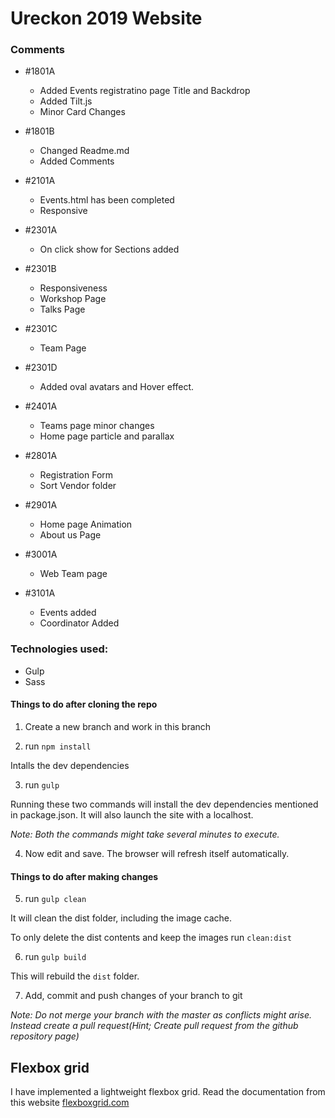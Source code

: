 # Ureckon 2019 Website

### Comments 
  - #1801A
    * Added Events registratino page Title and Backdrop
    * Added Tilt.js
    * Minor Card Changes
  
  - #1801B
    * Changed Readme.md
    * Added Comments

  - #2101A
    * Events.html has been completed
    * Responsive

  - #2301A
    * On click show for Sections added

  - #2301B
    * Responsiveness 
    * Workshop Page
    * Talks Page

  - #2301C
    * Team Page

  - #2301D
    * Added oval avatars and Hover effect.

  - #2401A
    * Teams page minor changes
    * Home page particle and parallax

  - #2801A
    * Registration Form
    * Sort Vendor folder

  - #2901A
    * Home page Animation
    * About us Page
    
  - #3001A
    * Web Team page
    
  - #3101A
    * Events added
    * Coordinator Added
    
### Technologies used:
  - Gulp
  - Sass

#### Things to do after cloning the repo
1. Create a new branch and work in this branch

2. run `npm install`

  Intalls the dev dependencies

3. run `gulp`

Running these two commands will install the dev dependencies mentioned in package.json. It will also launch the site with a localhost. 

*Note: Both the commands might take several minutes to execute.*

4. Now edit and save. The browser will refresh itself automatically.

#### Things to do after making changes

5. run `gulp clean`

  It will clean the dist folder, including the image cache. 
  
  To only delete the dist contents and keep the images run `clean:dist`

6. run `gulp build`

  This will rebuild the `dist` folder.
  
7. Add, commit and push changes of your branch to git

  *Note: Do not merge your branch with the master as conflicts might arise. Instead create a pull request(Hint; Create pull request from the github repository page)*


## Flexbox grid
I have implemented a lightweight flexbox grid. Read the documentation from this website [flexboxgrid.com](flexboxgrid.com)